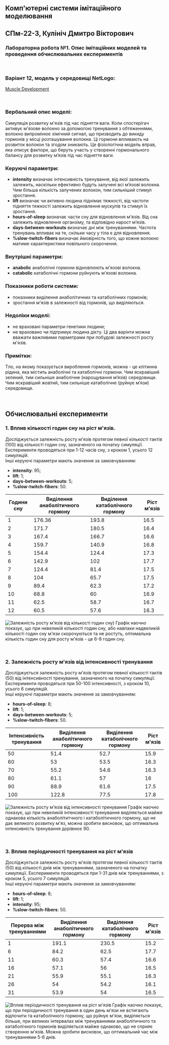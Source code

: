 ## Комп'ютерні системи імітаційного моделювання
## СПм-22-3, **Кулініч Дмитро Вікторович**
### Лабораторна робота №**1**. Опис імітаційних моделей та проведення обчислювальних експериментів

<br>

### Варіант 12, модель у середовищі NetLogo:
[Muscle Development](http://www.netlogoweb.org/launch#http://www.netlogoweb.org/assets/modelslib/Sample%20Models/Biology/Muscle%20Development.nlogo)

<br>

### Вербальний опис моделі:
Симуляція розвитку м'язів під час підняття ваги. Коли спостерігач активує м'язове волокно за допомогою тренування з обтяженнями, волокно випромінює хімічний сигнал, що призводить до викиду гормонів у місці розташування волокна. Ці гормони впливають на розвиток волокон та згодом зникають. Це фізіологічна модель вправ, яка описує фактори, що беруть участь у створенні гормонального балансу для розвитку м’язів під час підняття ваги.

### Керуючі параметри:
- **intensity** визначає інтенсивність тренування, від якої залежить залежить, наскільки ефективно будуть залучені всі м’язові волокна. Чим більша кількість залучених волокон, тим сильніший стимул зростання.
- **lift** визначає чи активно людина піднімає тяжкості, від частоти підняття тяжкості залежить відновлення мускулів та стимул їх зростання.
- **hours-of-sleep** визначає части сну для відновлення м'язів. Від сна залежить відновлення органзіму, та відповідно нарост м’язів.
- **days-between-workouts** визначає дні між тренуваннями. Частота тренувань впливає на те, скільки часу у тіла є для відновлення.
- **%slow-twitch-fibers** визначає ймовірність того, що кожне волокно матиме характеристики повільного скорочення.
  
### Внутрішні параметри:
- **anabolic** анаболічні гормони відновлюють м'язові волокна.
- **catabolic** катаболічні гормони руйнують м'язові волокна.
  
### Показники роботи системи:
- показники виділення анаболітичних та катаболічних гормонів;
- зростання м'язів в залежності від гормонів, що виділяються.

### Недоліки моделі:
- не враховані параметри генетики людини;
- не враховано чи підтримує людина дієту.
Ці два варінти можна вважати важливими парметрами при побудові залежності росту м'язів.

### Примітки:
Тло, на якому показується вироблення гормонів, можна - це клітинна рідина, яка містить анаболічні та катаболічні гормони. Чим яскравіший зелений, тим сильніше анаболічне (нарощування м’язів) середовище. Чим яскравіший жовтий, тим сильніше катаболічне (руйнує м’язи) середовище. 

<br>

## Обчислювальні експерименти

### 1. Вплив кількості годин сну на ріст м'язів.
Досліджується залежність росту м'язів протягом певної кількості тактів (100) від кількості годин сну, зазначеного на початку симуляції.
Експерименти проводяться при 1-12 часів сну, з кроком 1, усього 12 симуляцій.  
Інші керуючі параметри мають значення за замовчуванням:
- **intensity**: 95;
- **lift**: 1;
- **days-between-workouts**: 5;
- **%slow-twitch-fibers**: 50.

<table>
<thead>
<tr><th>Години сну</th><th>Виділення анаболітичного гормону</th><th>Виділення катаболічного гормону</th><th>Ріст м'язів</th></tr>
</thead>
<tbody>
<tr><td>1</td><td>176.36</td><td>193.8</td><td>16.5</td></tr>
<tr><td>2</td><td>171.7</td><td>180.5</td><td>16.4</td></tr>
<tr><td>3</td><td>167.4</td><td>166.7</td><td>16.6</td></tr>
<tr><td>4</td><td>159.7</td><td>140.9</td><td>16.8</td></tr>
<tr><td>5</td><td>154.4</td><td>124.4</td><td>17.3</td></tr>
<tr><td>6</td><td>142.9</td><td>102</td><td>17.7</td></tr>
<tr><td>7</td><td>124.4</td><td>81.4</td><td>17.5</td></tr>
<tr><td>8</td><td>104</td><td>65.7</td><td>17.5</td></tr>
<tr><td>9</td><td>89.4</td><td>62.3</td><td>17.2</td></tr>
<tr><td>10</td><td>68.8</td><td>60</td><td>16.9</td></tr>
<tr><td>11</td><td>62.5</td><td>58.7</td><td>16.7</td></tr>
<tr><td>12</td><td>60.5</td><td>57.6</td><td>16.3</td></tr>
</tbody>
</table>

![Залежність росту м'язів від кількості годин сну](task1.png))
Графік наочно показує, що при невеликій кількості годин сну, або навпаки надвеликій кількості годин сну м'язи скорочуються та не ростуть, оптимальна кількість годин сну для росту м'язів - це 6-8 годин сну.

<br>

### 2. Залежність росту м'язів від інтенсивності тренування
Досліджується залежність росту м'язів протягом певної кількості тактів (50) від інтенсивності тренування, зазначеного на початку симуляції.
Експерименти проводяться при 50-100 інтенсивності, з кроком 10, усього 6 симуляцій.  
Інші керуючі параметри мають значення за замовчуванням:
- **hours-of-sleep**: 8;
- **lift**: 1;
- **days-between-workouts**: 5;
- **%slow-twitch-fibers**: 50.

<table>
<thead>
<tr><th>Інтенсивність тренування</th><th>Виділення анаболітичного гормону</th><th>Виділення катаболічного гормону</th><th>Ріст м'язів</th></tr>
</thead>
<tbody>
<tr><td>50</td><td>51.4</td><td>52.7</td><td>15.9</td></tr>
<tr><td>60</td><td>53</td><td>53.5</td><td>16.3</td></tr>
<tr><td>70</td><td>55.2</td><td>54.6</td><td>16.3</td></tr>
<tr><td>80</td><td>61.1</td><td>57</td><td>16</td></tr>
<tr><td>90</td><td>88.9</td><td>61.6</td><td>17.5</td></tr>
<tr><td>100</td><td>122.8</td><td>77.5</td><td>17.8</td></tr>
</tbody>
</table>

![Залежність росту м'язів від інтенсивності тренування](task2.png)
Графік наочно показує, що при невеликій інтенсивності тренування виділяється майже однакова кількість анаболітитчного і катаболітичного гормону, що не дає великого розвитку м'яз, можна зробити висновок, що оптимальна інтенсивність тренування дорівнює 90.

<br>

### 3. Вплив періодичності тренування на ріст м'язів
Досліджується залежність росту м'язів протягом певної кількості тактів (50) від кількості днів між тренуваннями, зазначеного на початку симуляції.
Експерименти проводяться при 1-31 днів між тренуваннями, з кроком 5, усього 7 симуляцій.  
Інші керуючі параметри мають значення за замовчуванням:
- **hours-of-sleep**: 8;
- **lift**: 1;
- **intensity**: 95;
- **%slow-twitch-fibers**: 50.

<table>
<thead>
<tr><th>Перерва між тренуваннями</th><th>Виділення анаболітичного гормону</th><th>Виділення катаболічного гормону</th><th>Ріст м'язів</th></tr>
</thead>
<tbody>
<tr><td>1</td><td>191.1</td><td>230.5</td><td>15.2</td></tr>
<tr><td>6</td><td>84.2</td><td>62.5</td><td>17.7</td></tr>
<tr><td>11</td><td>60.3</td><td>57.4</td><td>16.6</td></tr>
<tr><td>16</td><td>57.1</td><td>56</td><td>16.5</td></tr>
<tr><td>21</td><td>55.9</td><td>55.1</td><td>16.3</td></tr>
<tr><td>26</td><td>54</td><td>54.2</td><td>16.1</td></tr>
<tr><td>31</td><td>53.9</td><td>54</td><td>16.5</td></tr>
</tbody>
</table>

![Вплив періодичності тренування на ріст м'язів](task3.png)
Графік наочно показує, що при періодичності тренування в один день м'язи не встигають відпочити та катаболічного гормону, що руйнує м'язи, виділяється більше, при великих інтервалах між тренуваннями анаболітичного та катаболічного гормонів виділяється майже однаково, що не сприяє створенню м'язів. Можна зробити висновок, що оптимальний час між тренуваннями 5-6 днів.
